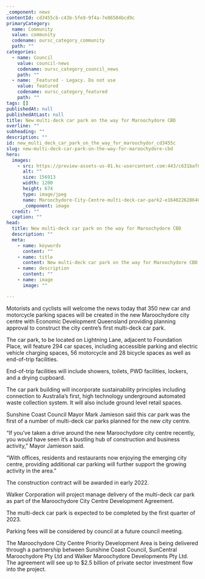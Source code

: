 ```yaml
---
_component: news
contentId: cd3455cb-c43b-5fe9-9f4a-7e86584bcd9c
primaryCategory:
  name: Community
  value: community
  codename: oursc_category_community
  path: ""
categories:
  - name: Council
    value: council-news
    codename: oursc_category_council_news
    path: ""
  - name: _Featured - Legacy. Do not use
    value: featured
    codename: oursc_category_featured
    path: ""
tags: []
publishedAt: null
publishedAtLast: null
title: New multi-deck car park on the way for Maroochydore CBD
overline: ""
subheading: ""
description: ""
id: new_multi_deck_car_park_on_the_way_for_maroochydor_cd3455c
slug: new-multi-deck-car-park-on-the-way-for-maroochydore-cbd
hero:
  images:
    - src: https://preview-assets-us-01.kc-usercontent.com:443/c631baf8-1b46-001f-580c-d0001b68b4a8/4619502f-c111-4b21-968c-62589ddbc3bc/Maroochydore-City-Centre-multi-deck-car-park2-e1640226286406.jpg
      alt: ""
      size: 156913
      width: 1200
      height: 674
      type: image/jpeg
      name: Maroochydore-City-Centre-multi-deck-car-park2-e1640226286406.jpg
      _component: image
  credit: ""
  caption: ""
head:
  title: New multi-deck car park on the way for Maroochydore CBD
  description: ""
  meta:
    - name: keywords
      content: ""
    - name: title
      content: New multi-deck car park on the way for Maroochydore CBD
    - name: description
      content: ""
    - name: image
      image: ""

---
```

Motorists and cyclists will welcome the news today that 350 new car and motorcycle parking spaces will be created in the new Maroochydore city centre with Economic Development Queensland providing planning approval to construct the city centre’s first multi-deck car park.

The car park, to be located on Lightning Lane, adjacent to Foundation Place, will feature 294 car spaces, including accessible parking and electric vehicle charging spaces, 56 motorcycle and 28 bicycle spaces as well as end-of-trip facilities.

End-of-trip facilities will include showers, toilets, PWD facilities, lockers, and a drying cupboard.

The car park building will incorporate sustainability principles including connection to Australia’s first, high technology underground automated waste collection system. It will also include ground level retail spaces.

Sunshine Coast Council Mayor Mark Jamieson said this car park was the first of a number of multi-deck car parks planned for the new city centre.

“If you’ve taken a drive around the new Maroochydore city centre recently, you would have seen it’s a bustling hub of construction and business activity,” Mayor Jamieson said.

“With offices, residents and restaurants now enjoying the emerging city centre, providing additional car parking will further support the growing activity in the area.”

The construction contract will be awarded in early 2022.

Walker Corporation will project manage delivery of the multi-deck car park as part of the Maroochydore City Centre Development Agreement.

The multi-deck car park is expected to be completed by the first quarter of 2023.

Parking fees will be considered by council at a future council meeting.

The Maroochydore City Centre Priority Development Area is being delivered through a partnership between Sunshine Coast Council, SunCentral Maroochydore Pty Ltd and Walker Maroochydore Developments Pty Ltd. The agreement will see up to $2.5 billion of private sector investment flow into the project.
